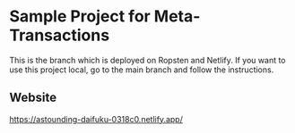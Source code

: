# Sample Project for Meta-Transactions

This is the branch which is deployed on Ropsten and Netlify.
If you want to use this project local, go to the main branch and follow the instructions.

## Website

https://astounding-daifuku-0318c0.netlify.app/

